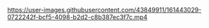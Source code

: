 https://user-images.githubusercontent.com/43849911/161443029-0722242f-bcf5-4098-b2d2-c8b387ec3f7c.mp4
